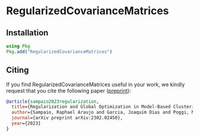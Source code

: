 # RegularizedCovarianceMatrices

## Installation

```julia
using Pkg
Pkg.add("RegularizedCovarianceMatrices")
```

## Citing

If you find RegularizedCovarianceMatrices useful in your work, we kindly request that you cite the following paper ([preprint](https://arxiv.org/abs/2302.02450)):

```bibtex
@article{sampaio2023regularization,
  title={Regularization and Global Optimization in Model-Based Clustering},
  author={Sampaio, Raphael Araujo and Garcia, Joaquim Dias and Poggi, Marcus and Vidal, Thibaut},
  journal={arXiv preprint arXiv:2302.02450},
  year={2023}
}
```